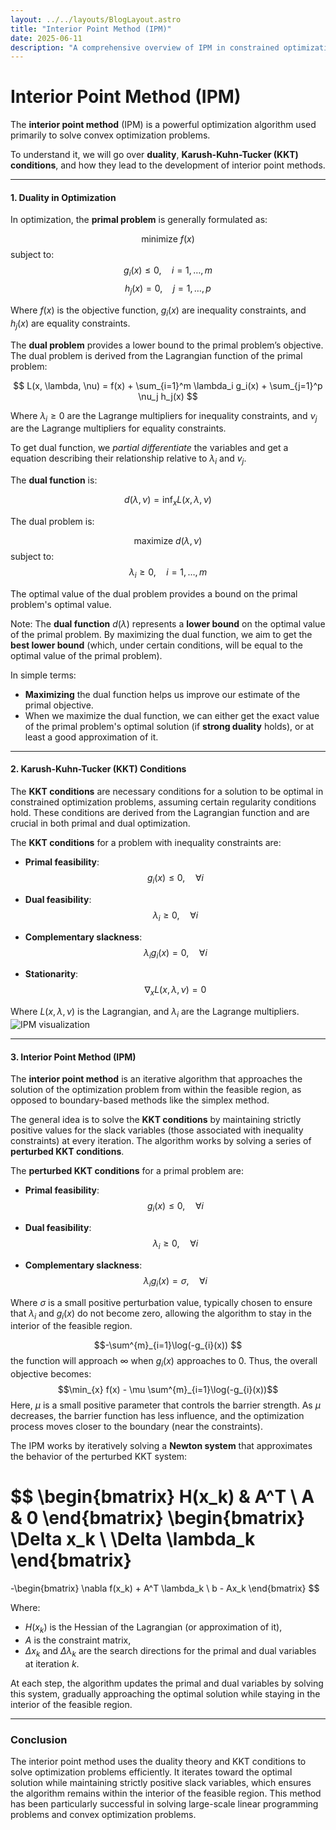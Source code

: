 ```yaml
---
layout: ../../layouts/BlogLayout.astro
title: "Interior Point Method (IPM)"
date: 2025-06-11
description: "A comprehensive overview of IPM in constrained optimization"
---
```



# Interior Point Method (IPM)
The **interior point method** (IPM) is a powerful optimization algorithm used primarily to solve convex optimization problems. 

To understand it, we will go over **duality**, **Karush-Kuhn-Tucker (KKT) conditions**, and how they lead to the development of interior point methods.

---
#### 1. **Duality in Optimization**
In optimization, the **primal problem** is generally formulated as:

$$
\text{minimize } f(x)
$$
subject to:
$$
g_i(x) \leq 0, \quad i = 1, \dots, m
$$
$$
h_j(x) = 0, \quad j = 1, \dots, p
$$

Where $f(x)$ is the objective function, $g_i(x)$ are inequality constraints, and $h_j(x)$ are equality constraints.

The **dual problem** provides a lower bound to the primal problem’s objective. The dual problem is derived from the Lagrangian function of the primal problem:

$$
L(x, \lambda, \nu) = f(x) + \sum_{i=1}^m \lambda_i g_i(x) + \sum_{j=1}^p \nu_j h_j(x)
$$

Where $\lambda_i \geq 0$ are the Lagrange multipliers for inequality constraints, and $\nu_j$ are the Lagrange multipliers for equality constraints.

To get dual function, we *partial differentiate* the variables and get a equation describing their relationship relative to $\lambda_i$ and $v_j$. 

The **dual function** is:

$$
d(\lambda, \nu) = \inf_x L(x, \lambda, \nu)
$$

The dual problem is:

$$
\text{maximize } d(\lambda, \nu)
$$
subject to:
$$
\lambda_i \geq 0, \quad i = 1, \dots, m
$$

The optimal value of the dual problem provides a bound on the primal problem's optimal value.

Note:
The **dual function** $d(\lambda)$ represents a **lower bound** on the optimal value of the primal problem. By maximizing the dual function, we aim to get the **best lower bound** (which, under certain conditions, will be equal to the optimal value of the primal problem).

In simple terms:
- **Maximizing** the dual function helps us improve our estimate of the primal objective.
- When we maximize the dual function, we can either get the exact value of the primal problem's optimal solution (if **strong duality** holds), or at least a good approximation of it.

---
#### 2. **Karush-Kuhn-Tucker (KKT) Conditions**
The **KKT conditions** are necessary conditions for a solution to be optimal in constrained optimization problems, assuming certain regularity conditions hold. These conditions are derived from the Lagrangian function and are crucial in both primal and dual optimization.

The **KKT conditions** for a problem with inequality constraints are:

- **Primal feasibility**: 
  $$
  g_i(x) \leq 0, \quad \forall i
  $$

- **Dual feasibility**: 
  $$
  \lambda_i \geq 0, \quad \forall i
  $$

- **Complementary slackness**:
  $$
  \lambda_i g_i(x) = 0, \quad \forall i
  $$

- **Stationarity**:
  $$
  \nabla_x L(x, \lambda, \nu) = 0
  $$

Where $L(x, \lambda, \nu)$ is the Lagrangian, and $\lambda_i$ are the Lagrange multipliers.
![IPM visualization](/blog/images/ipm.png)

---

#### 3. **Interior Point Method (IPM)**
The **interior point method** is an iterative algorithm that approaches the solution of the optimization problem from within the feasible region, as opposed to boundary-based methods like the simplex method. 

The general idea is to solve the **KKT conditions** by maintaining strictly positive values for the slack variables (those associated with inequality constraints) at every iteration. The algorithm works by solving a series of **perturbed KKT conditions**.

The **perturbed KKT conditions** for a primal problem are:

- **Primal feasibility**: 
  $$
  g_i(x) \leq 0, \quad \forall i
  $$

- **Dual feasibility**: 
  $$
  \lambda_i \geq 0, \quad \forall i
  $$

- **Complementary slackness**:
  $$
  \lambda_i g_i(x) = \sigma, \quad \forall i
  $$

Where $\sigma$ is a small positive perturbation value, typically chosen to ensure that $\lambda_i$ and $g_i(x)$ do not become zero, allowing the algorithm to stay in the interior of the feasible region.

$$-\sum^{m}_{i=1}\log(-g_{i}(x)) $$
the function will approach $\infty$ when $g_{i}(x)$ approaches to 0.
Thus, the overall objective becomes:
$$\min_{x} f(x) - \mu \sum^{m}_{i=1}\log(-g_{i}(x))$$
Here, $\mu$ is a small positive parameter that controls the barrier strength. As $\mu$ decreases, the barrier function has less influence, and the optimization process moves closer to the boundary (near the constraints).

The IPM works by iteratively solving a **Newton system** that approximates the behavior of the perturbed KKT system:

$$
\begin{bmatrix}
H(x_k) & A^T \\
A & 0
\end{bmatrix}
\begin{bmatrix}
\Delta x_k \\
\Delta \lambda_k
\end{bmatrix}
=
-\begin{bmatrix}
\nabla f(x_k) + A^T \lambda_k \\
b - Ax_k
\end{bmatrix}
$$

Where:
- $H(x_k)$ is the Hessian of the Lagrangian (or approximation of it),
- $A$ is the constraint matrix,
- $\Delta x_k$ and $\Delta \lambda_k$ are the search directions for the primal and dual variables at iteration $k$.

At each step, the algorithm updates the primal and dual variables by solving this system, gradually approaching the optimal solution while staying in the interior of the feasible region.

---

### Conclusion
The interior point method uses the duality theory and KKT conditions to solve optimization problems efficiently. It iterates toward the optimal solution while maintaining strictly positive slack variables, which ensures the algorithm remains within the interior of the feasible region. This method has been particularly successful in solving large-scale linear programming problems and convex optimization problems.
